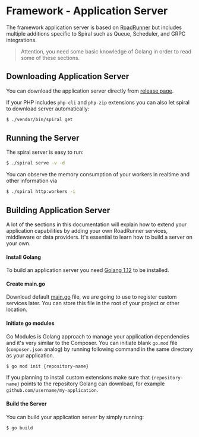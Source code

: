 # Framework - Application Server
The framework application server is based on [RoadRunner](https://roadrunner.dev) but includes multiple additions specific to Spiral such as
Queue, Scheduler, and GRPC integrations.

> Attention, you need some basic knowledge of Golang in order to read some of these sections.

## Downloading Application Server
You can download the application server directly from [release page](https://github.com/spiral/framework/releases). 

If your PHP includes `php-cli` and `php-zip` extensions you can also let spiral to download server automatically:

```bash
$ ./vendor/bin/spiral get
```

## Running the Server
The spiral server is easy to run:

```bash
$ ./spiral serve -v -d
```

You can observe the memory consumption of your workers in realtime and other information via

```bash
$ ./spiral http:workers -i
```

## Building Application Server
A lot of the sections in this documentation will explain how to extend your application capabilities by adding your own RoadRunner services, 
middleware or data providers. It's essential to learn how to build a server on your own.

#### Install Golang
To build an application server you need [Golang 1.12](https://golang.org/dl/) to be installed.

#### Create main.go
Download default [main.go](https://github.com/spiral/framework/blob/master/main.go) file, we are going to use to register custom services later. You can store this file in the root of your project or other location.

#### Initiate go modules
Go Modules is Golang approach to manage your application dependencies and it's very similar to the Composer. You can initiate blank 
`go.mod` file (`composer.json` analog) by running following command in the same directory as your application.

```bash
$ go mod init {repository-name}
``` 

If you planning to install custom extensions make sure that `{repository-name}` points to the repository Golang can download, for example
`github.com/username/my-application`.

#### Build the Server
You can build your application server by simply running:

```bash
$ go build
```
